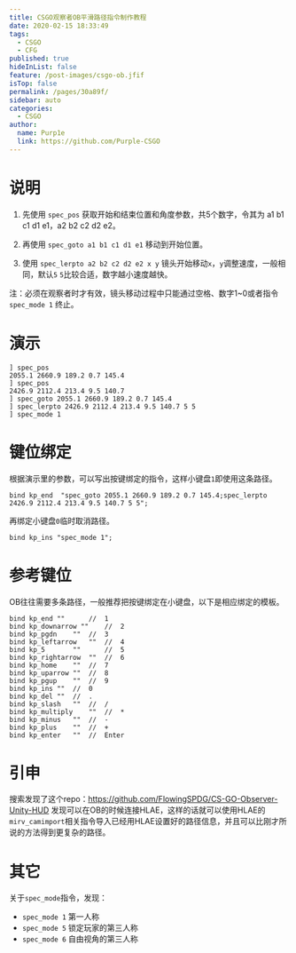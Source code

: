 ```yaml
---
title: CSGO观察者OB平滑路径指令制作教程
date: 2020-02-15 18:33:49
tags: 
  - CSGO
  - CFG
published: true
hideInList: false
feature: /post-images/csgo-ob.jfif
isTop: false
permalink: /pages/30a89f/
sidebar: auto
categories: 
  - CSGO
author: 
  name: Purp1e
  link: https://github.com/Purple-CSGO
---
```

# 说明

1. 先使用 `spec_pos` 获取开始和结束位置和角度参数，共5个数字，令其为 a1 b1 c1 d1 e1，a2 b2 c2 d2 e2。

2. 再使用 `spec_goto a1 b1 c1 d1 e1` 移动到开始位置。
3. 使用 `spec_lerpto a2 b2 c2 d2 e2 x y` 镜头开始移动`x`，`y`调整速度，一般相同，默认`5` `5`比较合适，数字越小速度越快。

注：必须在观察者时才有效，镜头移动过程中只能通过空格、数字1~0或者指令 `spec_mode 1` 终止。

# 演示

```
] spec_pos
2055.1 2660.9 189.2 0.7 145.4
] spec_pos 
2426.9 2112.4 213.4 9.5 140.7
] spec_goto 2055.1 2660.9 189.2 0.7 145.4
] spec_lerpto 2426.9 2112.4 213.4 9.5 140.7 5 5
] spec_mode 1
```

# 键位绑定

根据演示里的参数，可以写出按键绑定的指令，这样小键盘`1`即使用这条路径。

```
bind kp_end  "spec_goto 2055.1 2660.9 189.2 0.7 145.4;spec_lerpto 2426.9 2112.4 213.4 9.5 140.7 5 5";
```

再绑定小键盘`0`临时取消路径。

```
bind kp_ins "spec_mode 1";
```

# 参考键位

OB往往需要多条路径，一般推荐把按键绑定在小键盘，以下是相应绑定的模板。

```
bind kp_end	""  	//  1
bind kp_downarrow ""  	//  2
bind kp_pgdn	""	//  3
bind kp_leftarrow	""	//  4
bind kp_5		""     	//  5
bind kp_rightarrow	""	//  6
bind kp_home	""	//  7
bind kp_uparrow	""	//  8
bind kp_pgup	""	//  9
bind kp_ins	""	//  0
bind kp_del	""	//  .
bind kp_slash	""	//  /
bind kp_multiply	""	//  *
bind kp_minus	""	//  -
bind kp_plus	""	//  +
bind kp_enter	""	//  Enter
```

# 引申

搜索发现了这个repo：<https://github.com/FlowingSPDG/CS-GO-Observer-Unity-HUD> 发现可以在OB的时候连接HLAE，这样的话就可以使用HLAE的`mirv_camimport`相关指令导入已经用HLAE设置好的路径信息，并且可以比刚才所说的方法得到更复杂的路径。

# 其它

关于`spec_mode`指令，发现：
- `spec_mode 1` 第一人称
- `spec_mode 5` 锁定玩家的第三人称
- `spec_mode 6` 自由视角的第三人称
